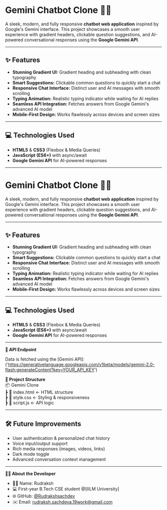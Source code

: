 # Gemini Chatbot Clone 🚀🤖

A sleek, modern, and fully responsive **chatbot web application** inspired by Google's Gemini interface. This project showcases a smooth user experience with gradient headers, clickable question suggestions, and AI-powered conversational responses using the **Google Gemini API**.

---

## ✨ Features

- **Stunning Gradient UI:** Gradient heading and subheading with clean typography  
- **Smart Suggestions:** Clickable common questions to quickly start a chat  
- **Responsive Chat Interface:** Distinct user and AI messages with smooth scrolling  
- **Typing Animation:** Realistic typing indicator while waiting for AI replies  
- **Seamless API Integration:** Fetches answers from Google Gemini's advanced AI model  
- **Mobile-First Design:** Works flawlessly across devices and screen sizes  

---

## 💻 Technologies Used

- **HTML5** & **CSS3** (Flexbox & Media Queries)  
- **JavaScript (ES6+)** with async/await  
- **Google Gemini API** for AI-powered responses  

---

# Gemini Chatbot Clone 🚀🤖

A sleek, modern, and fully responsive **chatbot web application** inspired by Google's Gemini interface. This project showcases a smooth user experience with gradient headers, clickable question suggestions, and AI-powered conversational responses using the **Google Gemini API**.

---

## ✨ Features

- **Stunning Gradient UI:** Gradient heading and subheading with clean typography  
- **Smart Suggestions:** Clickable common questions to quickly start a chat  
- **Responsive Chat Interface:** Distinct user and AI messages with smooth scrolling  
- **Typing Animation:** Realistic typing indicator while waiting for AI replies  
- **Seamless API Integration:** Fetches answers from Google Gemini's advanced AI model  
- **Mobile-First Design:** Works flawlessly across devices and screen sizes  

---

## 💻 Technologies Used

- **HTML5** & **CSS3** (Flexbox & Media Queries)  
- **JavaScript (ES6+)** with async/await  
- **Google Gemini API** for AI-powered responses  

---

<b>🔗 API Endpoint </b>

Data is fetched using the [Gemini API]:('https://generativelanguage.googleapis.com/v1beta/models/gemini-2.0-flash:generateContent?key=YOUR_API_KEY')

<b>📂 Project Structure</b><br>
📦 Gemini Clone<br>
┣ 📄 index.html ← HTML structure<br>
┣ 📄 style.css ← Styling & responsiveness<br>
┣ 📄 script.js ← API logic

---
## 🛠️ Future Improvements

- User authentication & personalized chat history  
- Voice input/output support  
- Rich media responses (images, videos, links)  
- Dark mode toggle  
- Advanced conversation context management

---
  <b>🙋‍♂️ About the Developer</b>

- 👨‍🎓 Name: Rudraksh  
- 💻 First-year B.Tech CSE student @[IILM University]
- 🌐 GitHub: [@Rudrakshsachdev](https://github.com/Rudrakshsachdev)  
- ✉️ Email: 	rudraksh.sachdeva.19work@gmail.com
